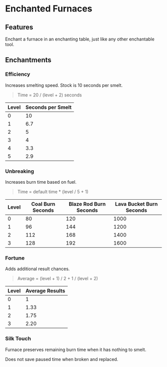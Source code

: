 # Enchanted Furnaces

## Features

Enchant a furnace in an enchanting table, just like any other enchantable tool.


## Enchantments

### Efficiency

Increases smelting speed. Stock is 10 seconds per smelt.

>Time = 20 / (level + 2) seconds

|Level|Seconds per Smelt|
|---|---|
|0|10|
|1|6.7|
|2|5|
|3|4|
|4|3.3|
|5|2.9|

### Unbreaking

Increases burn time based on fuel.

>Time = default time * (level / 5 + 1)

|Level|Coal Burn Seconds|Blaze Rod Burn Seconds|Lava Bucket Burn Seconds|
|---|---|---|---|
|0|80|120|1000|
|1|96|144|1200|
|2|112|168|1400|
|3|128|192|1600|


### Fortune

Adds additional result chances.

>Average = (level + 1) / 2 + 1 / (level + 2)

|Level|Average Results|
|---|---|
|0|1|
|1|1.33|
|2|1.75|
|3|2.20|

### Silk Touch

Furnace preserves remaining burn time when it has nothing to smelt.

Does not save paused time when broken and replaced.

